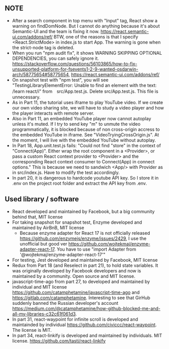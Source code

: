 ## NOTE  
- After a search component in top menu with "Input" tag, React show a warning on findDomNode. But I cannot do anything because it's about Semantic-UI and the team is fixing it now. https://react.semantic-ui.com/addons/ref/  BTW, one of the reasons is that I specify <React.StrictMode> in index.js to start App. The warning is gone when the strict-node tag is deleted.  
- When you run "npm audit fix", it shows WARNING SKIPPING OPTIONAL DEPENDENCIES, you can safely ignore it. https://stackoverflow.com/questions/56103865/how-to-fix-unsupported-platform-for-fsevents1-2-9-wanted-osdarwin-arch/58775654#58775654, https://react.semantic-ui.com/addons/ref/   
- On snapshot test with "npm test", you will see "TestingLibraryElementError: Unable to find an element with the text: /learn react/i" from　src/App.test.js. Delete src/App.test.js. This file is unnecessary.  
- As in Part 11, the tutorial uses iframe to play YouTube video. If we create our own video sharing site, we will have to study a video player and how the player interacts with remote server.  
- Also in Part 11, an embedded YouTube player now cannot autoplay unless it's muted. If I try to send key "m" to unmute the video programmatically, it is blocked because of non cross-origin accress to the embedded YouTube in iframe. See "VideoTryingCrossOrigin.js". At the moment, I will live with the embedded YouTube without autoplay.  
- In Part 18, App.unit.test.js fails: "Could not find "store" in the context of "Connect(App)". Either wrap the root component in a \<Provider\>, or pass a custom React context provider to \<Provider\> and the corresponding React context consumer to Connect(App) in connect options." This is because we need to sandwich \<App\/\> with Provider as in src/index.js. Have to modify the test accordingly.  
- In part 20, it is dangerous to hardcode youtube API key. So I store it in .env on the project root folder and extract the API key from .env.  
 
## Used library / software 
- React developed and maintained by Facebook, but a big community behind that, MIT license  
- For taking snapshot for snapshot test, Enzyme developed and maintained by AirBnB, MIT license
  - Because enzyme adapter for React 17 is not officially released https://github.com/enzymejs/enzyme/issues/2429, I use the unofficial but good ver https://github.com/wojtekmaj/enzyme-adapter-react-17. You have to use "import Adapter from '@wojtekmaj/enzyme-adapter-react-17'"
- For testing, Jest developed and maintained by Facebook, MIT license  
- Redux from Part 18 (and Reselect in part 21), to hold state variables. It was originally developed by Facebook developers and now is maintained by a community. Open source and MIT license.  
- javascript-time-ago from part 27, to developed and maintained by individual and MIT license https://github.com/catamphetamine/javascript-time-ago and https://gitlab.com/catamphetamine. Interesting to see that GirHub suddenly banned the Russian developer's account https://medium.com/@catamphetamine/how-github-blocked-me-and-all-my-libraries-c32c61f061d3.  
- In part 31, react-waypoint for infinite scroll is developed and maintainded by individual https://github.com/civiccc/react-waypoint. The license is MIT.  
- In part 34, react-linkify is developed and maintained by individuals. MIT license. https://github.com/tasti/react-linkify  
